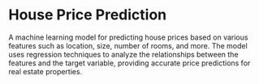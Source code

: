 # House Price Prediction
A machine learning model for predicting house prices based on various features such as location, size, number of rooms, and more. The model uses regression techniques to analyze the relationships between the features and the target variable, providing accurate price predictions for real estate properties.
